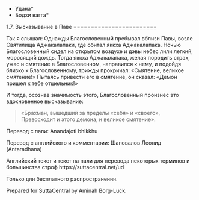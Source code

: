 * Удана*
* Бодхи вагга*

1\.7\. Высказывание в Паве
\=\=\=\=\=\=\=\=\=\=\=\=\=\=\=\=\=\=\=\=\=\=\=\=

Так я слышал: Однажды Благословенный пребывал вблизи Павы, возле Святилища Аджакалапаки, где обитал яккха Аджакалапака\. Ночью Благословенный сидел на открытом воздухе и дэвы небес лили легкий, моросящий дождь\. Тогда яккха Аджакалапака, желая породить страх, ужас и смятение в Благословенном, направился к нему, и подойдя близко к Благословенному, трижды прокричал: «Смятение, великое смятение\!» Пытаясь привести его в смятение, он сказал: «Демон пришел к тебе отшельник\!»

И тогда, осознав значимость этого, Благословенный произнёс это вдохновенное высказывание:

> «Брахман, вышедший за пределы «себя» и «своего»,  
> Превосходит и этого демона, и великое смятение»\.

Перевод с пали: Anandajoti bhikkhu

Перевод с английского и комментарии: Шаповалов Леонид \(Antaradhana\)

Английский текст и текст на пали для перевода некоторых терминов и большинства строф https://suttacentral\.net/ud

  

Только для бесплатного распространения\.

  

Prepared for SuttaCentral by Aminah Borg\-Luck\.